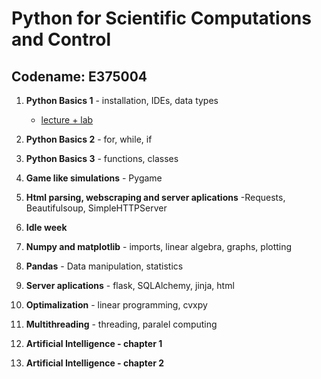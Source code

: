 # Python for Scientific Computations and Control 
## Codename: E375004

1. **Python Basics 1** - installation, IDEs, data types

   -  [lecture + lab](courses/intro.md)

1. **Python Basics 2** - for, while, if

1. **Python Basics 3** - functions, classes

1. **Game like simulations** - Pygame

1. **Html parsing, webscraping and server aplications** -Requests, Beautifulsoup, SimpleHTTPServer
   
1. **Idle week**

1. **Numpy and matplotlib** - imports, linear algebra, graphs, plotting

1. **Pandas** - Data manipulation, statistics

1. **Server aplications** - flask, SQLAlchemy, jinja, html

1. **Optimalization** - linear programming, cvxpy

1. **Multithreading** - threading, paralel computing

1. **Artificial Intelligence - chapter 1**

1. **Artificial Intelligence - chapter 2**
